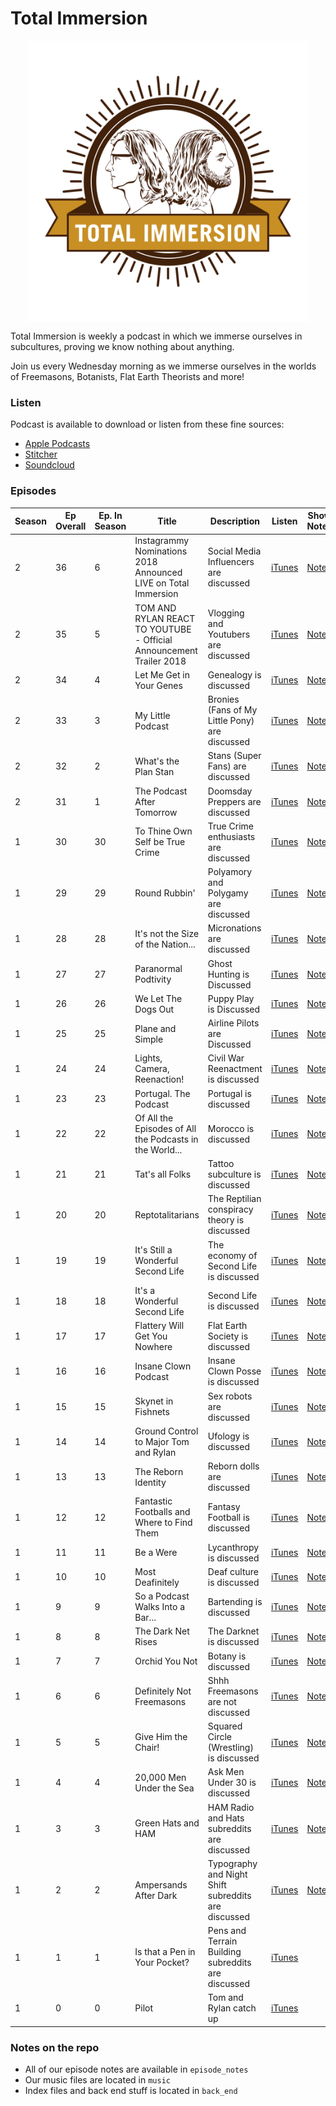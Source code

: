 Total Immersion
===


<p align="center">
    <img src="https://github.com/thetomcraig/total-immersion-podcast/blob/master/Images/cover_updated.jpg" width="450" align="middle">
</p>

Total Immersion is weekly a podcast in which we immerse ourselves in subcultures, proving we know nothing about anything.  

Join us every Wednesday morning as we immerse ourselves in the worlds of Freemasons, Botanists, Flat Earth Theorists and more!  

### Listen
Podcast is available to download or listen from these fine sources:  
* [Apple Podcasts](https://iTunes.apple.com/us/podcast/total-immersion/id1268913004?mt=2)  
* [Stitcher](http://www.stitcher.com/s?fid=159543&refid=stpr)  
* [Soundcloud](https://soundcloud.com/totalimmersionpodcast)  

### Episodes
| Season | Ep Overall | Ep. In Season  | Title | Description | Listen | Show Notes |  
| ------ | ---------- | -------------- | ----- | ----------- | ------ | ---------- |
| 2 |  36 |6| Instagrammy Nominations 2018 Announced LIVE on Total Immersion| Social Media Influencers are discussed|[iTunes](https://itunes.apple.com/us/podcast/36-instagrammy-nominations-2018-announced-live-on-total/id1268913004?i=1000414440521&mt=2)| [Notes](https://github.com/thetomcraig/total-immersion-podcast/blob/master/episode_notes/36_brand_ambassadors.md) |
| 2 |  35 |5| TOM AND RYLAN REACT TO YOUTUBE - Official Announcement Trailer 2018 | Vlogging and Youtubers are discussed|[iTunes](https://itunes.apple.com/us/podcast/35-tom-rylan-react-to-youtube-official-announcement/id1268913004?i=1000414440520&mt=2)| [Notes](https://github.com/thetomcraig/total-immersion-podcast/blob/master/episode_notes/35_youtubers.md) |
| 2 |  34 |4| Let Me Get in Your Genes| Genealogy is discussed|[iTunes](https://itunes.apple.com/us/podcast/34-let-me-get-in-your-genes/id1268913004?i=1000414440630&mt=2)| [Notes](https://github.com/thetomcraig/total-immersion-podcast/blob/master/episode_notes/34_genealogists.md) |
| 2 |  33 |3| My Little Podcast |Bronies (Fans of My Little Pony) are discussed|[iTunes](https://itunes.apple.com/us/podcast/33-my-little-podcast/id1268913004?i=1000414440637&mt=2)| [Notes](https://github.com/thetomcraig/total-immersion-podcast/blob/master/episode_notes/33_bronies.md) |
| 2 |  32 |2| What's the Plan Stan | Stans (Super Fans) are discussed|[iTunes](https://itunes.apple.com/us/podcast/32-whats-the-plan-stan/id1268913004?i=1000414440525&mt=2)| [Notes](https://github.com/thetomcraig/total-immersion-podcast/blob/master/episode_notes/32_Stans.md) |
| 2 |  31 |1| The Podcast After Tomorrow | Doomsday Preppers are discussed|[iTunes](https://itunes.apple.com/us/podcast/31-the-podcast-after-tomorrow/id1268913004?i=1000414440531&mt=2) | [Notes](https://github.com/thetomcraig/total-immersion-podcast/blob/master/episode_notes/31_doomsday_preppers.md) |
| 1 |  30 |30 | To Thine Own Self be True Crime | True Crime enthusiasts are discussed |[iTunes]()| [Notes](https://github.com/thetomcraig/total-immersion-podcast/blob/master/episode_notes/30_true_crime.md) |
| 1 |  29 |29 | Round Rubbin' | Polyamory and Polygamy are discussed |[iTunes]()| [Notes](https://github.com/thetomcraig/total-immersion-podcast/blob/master/episode_notes/29_polyamory.md) |
| 1 |  28 |28 | It's not the Size of the Nation... | Micronations are discussed|[iTunes](https://itunes.apple.com/us/podcast/28-its-not-the-size-of-the-nation/id1268913004?i=1000405411098&mt=2)| [Notes](https://github.com/thetomcraig/total-immersion-podcast/blob/master/episode_notes/28_micro_nations.md) |
| 1 |  27 |27 | Paranormal Podtivity |Ghost Hunting is Discussed|[iTunes](https://itunes.apple.com/us/podcast/27-paranormal-podtivity/id1268913004?i=1000404183702&mt=2)| [Notes](https://github.com/thetomcraig/total-immersion-podcast/blob/master/episode_notes/27_ghost_hunting.md) |
| 1 |  26 |26 | We Let The Dogs Out | Puppy Play is Discussed |[iTunes](https://itunes.apple.com/us/podcast/26-we-let-the-dogs-out/id1268913004?i=1000403615165&mt=2) | [Notes](https://github.com/thetomcraig/total-immersion-podcast/blob/master/episode_notes/26_puppy_people.md)|
| 1 |  25 |25 | Plane and Simple | Airline Pilots are Discussed |[iTunes](https://itunes.apple.com/us/podcast/25-plane-and-simple/id1268913004?i=1000402336344&mt=2)| [Notes](https://github.com/thetomcraig/total-immersion-podcast/blob/master/episode_notes/25_pilots.md)|
| 1 |  24 |24 | Lights, Camera, Reenaction! | Civil War Reenactment is discussed |[iTunes](https://itunes.apple.com/us/podcast/24-lights-camera-reenaction/id1268913004?i=1000401653075&mt=2) | [Notes](https://github.com/thetomcraig/total-immersion-podcast/blob/master/episode_notes/24_reenacters.md)|
| 1 |  23 |23 | Portugal. The Podcast | Portugal is discussed |[iTunes](https://iTunes.apple.com/us/podcast/23-portugal-the-podcast/id1268913004?i=1000401113234&mt=2)| [Notes](https://github.com/thetomcraig/total-immersion-podcast/blob/master/episode_notes/23_portugal.md)|
| 1 |  22 |22 | Of All the Episodes of All the Podcasts in the World... | Morocco is discussed |[iTunes](https://iTunes.apple.com/us/podcast/22-of-all-the-episodes-of-all-the-podcasts-in-the-world/id1268913004?i=1000400606767&mt=2)|[Notes]( https://github.com/thetomcraig/total-immersion-podcast/blob/master/episode_notes/22_morocco.md) |
| 1 |  21 |21 | Tat's all Folks | Tattoo subculture is discussed |[iTunes](https://iTunes.apple.com/us/podcast/21-tats-all-folks/id1268913004?i=1000400034191&mt=2)|[Notes]( https://github.com/thetomcraig/total-immersion-podcast/blob/master/episode_notes/21_tattoos.md)	|
| 1 |  20 |20 | Reptotalitarians | The Reptilian conspiracy theory is discussed |[iTunes](https://iTunes.apple.com/us/podcast/20-reptotalitarians/id1268913004?i=1000399556587&mt=2)|[Notes]( https://github.com/thetomcraig/total-immersion-podcast/blob/master/episode_notes/20_retillians.md)	|
| 1 |  19 |19 | It's Still a Wonderful Second Life | The economy of Second  Life is discussed |[iTunes](https://iTunes.apple.com/us/podcast/19-its-still-a-wonderful-second-life/id1268913004?i=1000399019971&mt=2)|[Notes]( https://github.com/thetomcraig/total-immersion-podcast/blob/master/episode_notes/19_second_life_2.md)	|
| 1 |  18 |18 | It's a Wonderful Second Life | Second Life is discussed |[iTunes](https://iTunes.apple.com/us/podcast/18-its-a-wonderful-second-life/id1268913004?i=1000398528369&mt=2)|[Notes]( https://github.com/thetomcraig/total-immersion-podcast/blob/master/episode_notes/18_second_life.md)	|
| 1 |  17 |17 | Flattery Will Get You Nowhere | Flat Earth Society is discussed |[iTunes](https://iTunes.apple.com/us/podcast/17-flattery-will-get-you-nowhere/id1268913004?i=1000397859836&mt=2)|[Notes]( https://github.com/thetomcraig/total-immersion-podcast/blob/master/episode_notes/17_flat_earth.md)	|
| 1 |  16 |16 | Insane Clown Podcast | Insane Clown Posse is discussed |[iTunes](https://iTunes.apple.com/us/podcast/16-insane-clown-podcast/id1268913004?i=1000397195572&mt=2)|[Notes]( https://github.com/thetomcraig/total-immersion-podcast/blob/master/episode_notes/16_icp.md)	|
| 1 |  15 |15 | Skynet in Fishnets | Sex robots are discussed |[iTunes](https://iTunes.apple.com/us/podcast/15-skynet-in-fishnets/id1268913004?i=1000396486182&mt=2)|[Notes]( https://github.com/thetomcraig/total-immersion-podcast/blob/master/episode_notes/15_sex_dolls.md)	|
| 1 |  14 |14 | Ground Control to Major Tom and Rylan | Ufology is discussed |[iTunes](https://iTunes.apple.com/us/podcast/14-ground-control-to-major-tom-and-rylan/id1268913004?i=1000395395526&mt=2)|[Notes]( https://github.com/thetomcraig/total-immersion-podcast/blob/master/episode_notes/14_ufology.md)	|
| 1 |  13 |13 | The Reborn Identity | Reborn dolls are discussed |[iTunes](https://iTunes.apple.com/us/podcast/13-the-reborn-identity/id1268913004?i=1000395119738&mt=2)|[Notes]( https://github.com/thetomcraig/total-immersion-podcast/blob/master/episode_notes/13_reborn_dolls.md)	|
| 1 |  12 |12 | Fantastic Footballs and Where to Find Them | Fantasy Football is discussed |[iTunes](https://iTunes.apple.com/us/podcast/12-fantastic-footballs-and-where-to-find-them/id1268913004?i=1000394825048&mt=2)|[Notes]( https://github.com/thetomcraig/total-immersion-podcast/blob/master/episode_notes/12_fantasy_football.md)	|
| 1 |  11 |11 | Be a Were | Lycanthropy is discussed |[iTunes](https://iTunes.apple.com/us/podcast/11-be-a-were/id1268913004?i=1000394553306&mt=2)|[Notes]( https://github.com/thetomcraig/total-immersion-podcast/blob/master/episode_notes/) |
| 1 |  10 |10 | Most Deafinitely | Deaf culture is discussed | [iTunes](https://iTunes.apple.com/us/podcast/10-most-deafinitely/id1268913004?i=1000394266249&mt=2) | [Notes](https://github.com/thetomcraig/total-immersion-podcast/blob/master/episode_notes/10_deaf.md) |
| 1 |   9 |9 | So a Podcast Walks Into a Bar... | Bartending is discussed |[iTunes](https://iTunes.apple.com/us/podcast/9-so-a-podcast-walks-into-a-bar/id1268913004?i=1000393983499&mt=2)|[Notes]( https://github.com/thetomcraig/total-immersion-podcast/blob/master/episode_notes/9_bartending.md)|
| 1 |   8 |8 | The Dark Net Rises | The Darknet is discussed |[iTunes](https://iTunes.apple.com/us/podcast/8-the-dark-net-rises/id1268913004?i=1000393666825&mt=2)|[Notes]( https://github.com/thetomcraig/total-immersion-podcast/blob/master/episode_notes/8_dark_web.md	)|
| 1 |   7 |7 | Orchid You Not | Botany is discussed |[iTunes](https://iTunes.apple.com/us/podcast/7-orchid-you-not/id1268913004?i=1000393329164&mt=2)|[Notes](https://github.com/thetomcraig/total-immersion-podcast/blob/master/episode_notes/7_botany.md)|
| 1 |   6 |6 | Definitely Not Freemasons | Shhh Freemasons are not discussed |[iTunes](https://iTunes.apple.com/us/podcast/6-definitely-not-freemasons/id1268913004?i=1000393048445&mt=2)|[Notes]( https://github.com/thetomcraig/total-immersion-podcast/blob/master/episode_notes/6_freemasonry.md	)|
| 1 |   5 |5 | Give Him the Chair! | Squared Circle (Wrestling) is discussed |[iTunes](https://iTunes.apple.com/us/podcast/5-give-him-the-chair/id1268913004?i=1000392760992&mt=2)|[Notes]( https://github.com/thetomcraig/total-immersion-podcast/blob/master/episode_notes/5_wrestling.md	)|
| 1 |   4 |4 | 20,000 Men Under the Sea | Ask Men Under 30 is discussed |[iTunes](https://iTunes.apple.com/us/podcast/4-20-000-men-under-the-sea/id1268913004?i=1000392450118&mt=2)|[Notes]( https://github.com/thetomcraig/total-immersion-podcast/blob/master/episode_notes/4_ask_men.md	)|
| 1 |   3 |3 | Green Hats and HAM | HAM Radio and Hats subreddits are discussed |[iTunes](https://iTunes.apple.com/us/podcast/3-green-hats-and-ham/id1268913004?i=1000392024425&mt=2)|[Notes]( https://github.com/thetomcraig/total-immersion-podcast/blob/master/episode_notes/3_radio.md	)|
| 1 |   2 |2 | Ampersands After Dark | Typography and Night Shift subreddits are discussed |[iTunes](https://iTunes.apple.com/us/podcast/2-ampersands-after-dark/id1268913004?i=1000391392310&mt=2)| [Notes](https://github.com/thetomcraig/total-immersion-podcast/blob/master/episode_notes/2_typography_and_night_shift.md) | |
| 1 |   1 |1 | Is that a Pen in Your Pocket? | Pens and Terrain Building subreddits are discussed |[iTunes](https://iTunes.apple.com/us/podcast/1-is-that-a-pen-in-your-pocket/id1268913004?i=1000390778699&mt=2)||
| 1 |   0 |0 | Pilot  | Tom and Rylan catch up| [iTunes](https://iTunes.apple.com/us/podcast/pilot/id1268913004?i=1000390778698&mt=2)||
### Notes on the repo
* All of our episode notes are available in `episode_notes`
* Our music files are located in `music`
* Index files and back end stuff is located in `back_end`

